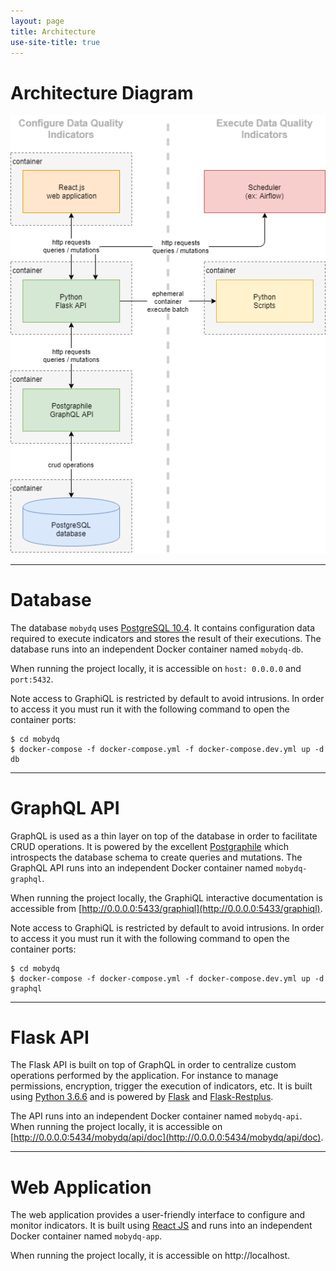 ```yaml
---
layout: page
title: Architecture
use-site-title: true
---
```



# Architecture Diagram
![Architecture](/img/architecture.png)


---


# Database
The database `mobydq` uses [PostgreSQL 10.4](https://www.postgresql.org). It contains configuration data required to execute indicators and stores the result of their executions. The database runs into an independent Docker container named `mobydq-db`.


When running the project locally, it is accessible on `host: 0.0.0.0` and `port:5432`.


Note access to GraphiQL is restricted by default to avoid intrusions. In order to access it you must run it with the following command to open the container ports:
```
$ cd mobydq
$ docker-compose -f docker-compose.yml -f docker-compose.dev.yml up -d db
```


---


# GraphQL API
GraphQL is used as a thin layer on top of the database in order to facilitate CRUD operations. It is powered by the excellent [Postgraphile](https://www.graphile.org/postgraphile) which introspects the database schema to create queries and mutations. The GraphQL API runs into an independent Docker container named `mobydq-graphql`.


When running the project locally, the GraphiQL interactive documentation is accessible from [http://0.0.0.0:5433/graphiql](http://0.0.0.0:5433/graphiql).


Note access to GraphiQL is restricted by default to avoid intrusions. In order to access it you must run it with the following command to open the container ports:
```
$ cd mobydq
$ docker-compose -f docker-compose.yml -f docker-compose.dev.yml up -d graphql
```


---


# Flask API
The Flask API is built on top of GraphQL in order to centralize custom operations performed by the application. For instance to manage permissions, encryption, trigger the execution of indicators, etc. It is built using [Python 3.6.6](https://www.python.org) and is powered by [Flask](http://flask.pocoo.org) and [Flask-Restplus](https://flask-restplus.readthedocs.io).


The API runs into an independent Docker container named `mobydq-api`. When running the project locally, it is accessible on [http://0.0.0.0:5434/mobydq/api/doc](http://0.0.0.0:5434/mobydq/api/doc).


---


# Web Application
The web application provides a user-friendly interface to configure and monitor indicators. It is built using [React JS](https://reactjs.org/) and runs into an independent Docker container named `mobydq-app`.


When running the project locally, it is accessible on http://localhost.

